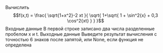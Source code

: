 Вычислить $$f(x,t) = \frac{ \sqrt{1+x^2}-2 xt }{ \sqrt{ 1+\sqrt{ 1 + \sin^2{x} + 0,3 \cos^2{xt} } } }$$
Входные данные
В первой строке записано два числа разделенные пробелом x и t.
Выходные данные
Выведите результат вычисления с точностью 6 знаков после запятой, или None, если функция не определена